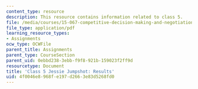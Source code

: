 ```yaml
---
content_type: resource
description: This resource contains information related to class 5.
file: /media/courses/15-067-competitive-decision-making-and-negotiation-spring-2011/4f0046e8968fe197d2663e83d5268fd0_MIT15_067S11_Cl5_Je_Jum_RE.pdf
file_type: application/pdf
learning_resource_types:
- Assignments
ocw_type: OCWFile
parent_title: Assignments
parent_type: CourseSection
parent_uid: 0ebbd238-3ebb-f9f8-921b-159023f2ff9d
resourcetype: Document
title: 'Class 5 Jessie Jumpshot: Results'
uid: 4f0046e8-968f-e197-d266-3e83d5268fd0
---
```

